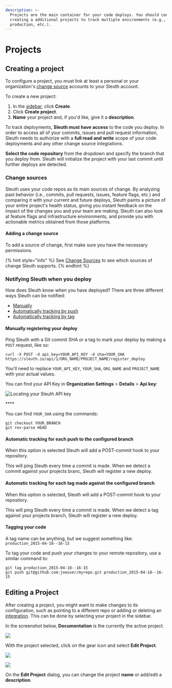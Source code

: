 ```yaml
---
description: >-
  Projects are the main container for your code deploys. You should consider
  creating a additional projects to track multiple environments (e.g., staging,
  production, etc.).
---
```


# Projects

## Creating a project

To configure a project, you must link at least a personal or your organization's [change source](integrations-1/change-sources/) accounts to your Sleuth account.

To create a new project:

1. In the [sidebar](dashboard.md), click **Create**. 
2. Click **Create project**.
3. **Name** your project and, if you'd like, give it a **description**. 

To track deployments, **Sleuth must have access** to the code you deploy. In order to access all of your commits, issues and pull request information, Sleuth needs to authorize with a **full read and write** scope of your code deployments and any other change source integrations. 

**Select the code repository** from the dropdown and specify the branch that you deploy from. Sleuth will initialize the project with your last commit until further deploys are detected. 

### Change sources <a id="telling-us-when-you-deploy"></a>

Sleuth uses your code repos as its main sources of change. By analyzing past behavior \(i.e., commits, pull requests, issues, feature flags, etc.\) and comparing it with your current and future deploys, Sleuth paints a picture of your entire project's health status, giving you instant feedback on the impact of the changes you and your team are making. Sleuth can also look at feature flags and infrastructure environments, and provide you with actionable metrics obtained from those platforms. 

#### Adding a change source

To add a source of change, first make sure you have the necessary permissions. 

{% hint style="info" %}
See [Change Sources](integrations-1/change-sources/) to see which sources of change Sleuth supports. 
{% endhint %}

### Notifying Sleuth when you deploy <a id="telling-us-when-you-deploy"></a>

How does Sleuth know when you have deployed? There are three different ways Sleuth can be notified: 

* [Manually](projects.md#manually-registering-your-deploy)
* [Automatically tracking by push](projects.md#automatic-tracking-for-each-push-to-the-configured-branch)
* [Automatically tracking by tag](projects.md#automatic-tracking-for-each-tag-made-against-the-configured-branch)

#### Manually registering your deploy

Ping Sleuth with a Git commit SHA or a tag to mark your deploy by making a `POST` request, like so:

```text
curl -X POST -d api_key=YOUR_API_KEY -d sha=YOUR_SHA https://sleuth.io/api/1/ORG_NAME/PROJECT_NAME/register_deploy
```

You'll need to replace `YOUR_API_KEY`, `YOUR_SHA`, `ORG_NAME` and `PROJECT_NAME` with your actual values. 

You can find your API Key in **Organization Settings** &gt; **Details** &gt; **Api key**: 

![Locating your Sleuth API key](.gitbook/assets/screen-shot-2020-05-06-at-9.29.52-pm.png)

\*\*\*\*

You can find `YOUR_SHA` using the commands:

```http
git checkout YOUR_BRANCH
git rev-parse HEAD
```

#### Automatic tracking for each push to the configured branch

When this option is selected Sleuth will add a POST-commit hook to your repository.

This will ping Sleuth every time a commit is made. When we detect a commit against your projects branc, Sleuth will register a new deploy.

#### Automatic tracking for each tag made against the configured branch

When this option is selected, Sleuth will add a POST-commit hook to your repository.

This will ping Sleuth every time a commit is made. When we detect a tag against your projects branch, Sleuth will register a new deploy.

#### Tagging your code

A tag name can be anything, but we suggest something like: `production_2015-04-18--16-15`

To tag your code and push your changes to your remote repository, use a similar command to:

```text
git tag production_2015-04-18--16-15
git push git@github.com:joeuser/myrepo.git production_2015-04-18--16-15
```

## Editing a Project

After creating a project, you might want to make changes to its configuration, such as pointing to a different repo or adding or deleting an [integration](integrations-1/about-integrations....md). This can be done by selecting your project in the sidebar.

In the screenshot below, **Documentation** is the currently the active project. 

![](.gitbook/assets/project-select.png)

With the project selected, click on the gear icon and select **Edit Project**. 

![](.gitbook/assets/edit-project.png)

![](.gitbook/assets/edit-project-detail.png)

On the **Edit Project** dialog, you can change the project **name** or add/edit a **description**.

